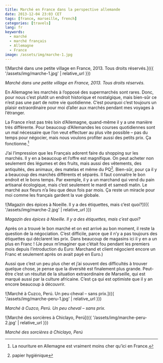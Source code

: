 ```yaml
---
title: Marché en France dans la perspective allemande
date: 2013-12-04 23:03 CET
tags: [france, marseille, french]
categories: [travels]
lang: fr
keywords:
  - marché
  - marché français
  - Allemagne
  - France
image: /assets/img/marche-1.jpg
---
```


![Marché dans une petite village en France, 2013. Tous droits réservés.]({{ '/assets/img/marche-1.jpg' | relative_url }})

*Marché dans une petite village en France, 2013. Tous droits réservés.*

En Allemagne les marchés à l’opposé des supermarchés sont rares. Donc, pour nous c’est plutôt un endroit historique et nostalgique, mais bien-sûr ce n’est pas une part de notre vie quotidienne. C’est pourquoi c’est toujours un plaisir extraordinaire pour moi d’aller aux marchés pendant mes voyages à l’étranger.

<!--more-->

La France n’est pas très loin d’Allemagne, quand-même il y a une manière très différente. Pour beaucoup d’Allemandes les courses quotidiennes sont un mal nécessaire que l’on veut effectuer au plus vite possible – pas du temps pour négocier, mais nous voulons profiter aussi des petits prix. Ça fonctionne.[^1]

J’ai l’impression que les Français adorent faire du shopping sur les marchés. Il y en a beaucoup et l’offre est magnifique. On peut acheter non seulement des légumes et des fruits, mais aussi des vêtements, des antiquités, des animaux, des matelas et même du PQ[^2]. Bien-sûr, pour ça il y a beaucoup des marchés différents et séparés. Il faut connaitre le bon endroit et le bons temps. Par exemple, il y a un marchand qui vend du pain artisanal écologique, mais c’est seulement le mardi et samedi matin. Le marché aux fleurs n’a lieu que deux fois par mois. Ça reste un miracle pour moi comme les français gardent la vue globale.

![Magazin des épices à Noeille. Il y a des étiquettes, mais c’est quoi?]({{ '/assets/img/marche-2.jpg' | relative_url }})

*Magazin des épices à Noeille. Il y a des étiquettes, mais c’est quoi?*

Après on a trouvé le bon marché et on est arrivé au bon moment, il reste la question de la négociation. C’est difficile, parce que il n’y a pas toujours des étiquettes qui déclarent les prix. Dans beaucoup de magasins ici il y en a un plus en Franc ! (Je peux m’imaginer que c’était fou pendant les premiers mois depuis l’introduction du Euro: Marchand et client négocient encore un Franc et seulement après on avait payé en Euro.)

Aussi que c’est un peu plus cher et j’ai souvent des difficultés à trouver quelque chose, je pense que la diversité est finalement plus grande. Peut-être c’est un résultat de la situation extraordinaire de Marseille, qui est marqué aussi par la culture africaine. C’est ça qui est optimiste que il y an encore beaucoup à découvrir.

![Marché à Cuzco, Perú. Un peu cheval – sans prix.]({{ '/assets/img/marche-peru-1.jpg' | relative_url }})

*Marché à Cuzco, Perú. Un peu cheval – sans prix.*

![Marché des sorcières à Chiclayo, Perú]({{ '/assets/img/marche-peru-2.jpg' | relative_url }})

*Marché des sorcières à Chiclayo, Perú*

[^1]: La nouriture en Allemagne est vraiment moins cher qu’ici en France.
[^2]: papier hygiénique
